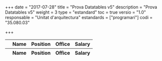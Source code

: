 +++
date        = "2017-07-28"
title       = "Prova Datatables v5"
description = "Prova Datatables v5"
weight		= 3
type = "estandard"
toc         = true
versio      = "1.0"
responsable = "Unitat d'arquitectura"
estandards =  ["programari"]
codi = "35.080.03"

+++

<link rel="stylesheet" type="text/css" href="https://cdn.datatables.net/1.10.16/css/jquery.dataTables.min.css">
<link rel="stylesheet" type="text/css" href="../tableStyle.css">
<script type="text/javascript" language="javascript" src="https://code.jquery.com/jquery-1.12.4.js"></script>
<script type="text/javascript" language="javascript" src="https://cdn.datatables.net/1.10.16/js/jquery.dataTables.min.js"></script>

<table id="example" class="display" style="width:100%">
        <thead>
            <tr>
                <th></th>
                <th>Name</th>
                <th>Position</th>
                <th>Office</th>
                <th>Salary</th>
            </tr>
        </thead>
        <tfoot>
            <tr>
                <th></th>
                <th>Name</th>
                <th>Position</th>
                <th>Office</th>
                <th>Salary</th>
            </tr>
        </tfoot>
</table>

<script>
/* Formatting function for row details - modify as you need */
function format ( d ) {
    // `d` is the original data object for the row
    return '<table cellpadding="5" cellspacing="0" border="0" style="padding-left:50px;">'+
        '<tr>'+
            '<td>Full name:</td>'+
            '<td>'+d.name+'</td>'+
        '</tr>'+
        '<tr>'+
            '<td>Extension number:</td>'+
            '<td>'+d.extn+'</td>'+
        '</tr>'+
        '<tr>'+
            '<td>Extra info:</td>'+
            '<td>And any further details here (images etc)...</td>'+
        '</tr>'+
    '</table>';
}
 
$(document).ready(function() {
    var table = $('#example').DataTable( {
        "paging": false,
        "info" : false,
        "ordering": false,
        "language":{
            "search" : "<strong>Cerca:</strong> ",
            "infoEmpty": "No hi ha registres",
            "zeroRecords": "No s'han trobat registres"},
        "ajax": "../objects.txt",
        "columns": [
            {
                "className":      'details-control',
                "orderable":      false,
                "data":           null,
                "defaultContent": ''
            },
            { "data": "name" },
            { "data": "position" },
            { "data": "office" },
            { "data": "salary" }
        ],
        "order": [[1, 'asc']]
    } );

    initComplete: function () {
        this.api().columns().every( function (col_index) {
            var column = this;
            if (col_index===2){
                $("<p>&nbsp;</p>").appendTo($(column.header()));
                return;
            }
        if(col_index===3){
                $("<p>&nbsp;</p>").appendTo($(column.header()));
                return;
            }
            var select = $('<select><option value=""></option></select>')
                .appendTo( $(column.header()) )
                .on( 'change', function () {
                    var val = $.fn.dataTable.util.escapeRegex(
                        $(this).val()
                    );

                    column
                        .search( val ? '^'+val+'$' : '', true, false )
                        .draw();
                } );

            column.data().unique().sort().each( function ( d, j ) {
                select.append( '<option value="'+d+'">'+d+'</option>' )
            });
        });

        //adds header private/public
        //$("<tr><th colspan='4'></th><th colspan='4'>Privat</th><th colspan='2'>Públic</th><th colspan='1'></th></tr>").insertBefore($("table thead tr"));
    $("<tr><th colspan='4'></th><th colspan='1'></th></tr>").insertBefore($("table thead tr"));
    }

     






    // Add event listener for opening and closing details
    $('#example tbody').on('click', 'td.details-control', function () {
        var tr = $(this).closest('tr');
        var row = table.row( tr );
 
        if ( row.child.isShown() ) {
            // This row is already open - close it
            row.child.hide();
            tr.removeClass('shown');
        }
        else {
            // Open this row
            row.child( format(row.data()) ).show();
            tr.addClass('shown');
        }
    } );
} );
</script>
